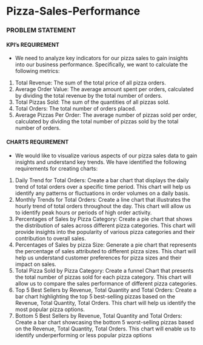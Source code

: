 # Pizza-Sales-Performance

### PROBLEM STATEMENT

#### KPI’s REQUIREMENT
-  We need to analyze key indicators for our pizza sales to gain insights into our 
business performance. Specifically, we want to calculate the following metrics:

1. Total Revenue: The sum of the total price of all pizza orders.
2. Average Order Value: The average amount spent per orders, calculated by dividing 
the total revenue by the total number of orders.
3. Total Pizzas Sold: The sum of the quantities of all pizzas sold.
4. Total Orders: The total number of orders placed.
5. Average Pizzas Per Order: The average number of pizzas sold per order, calculated by 
dividing the total number of pizzas sold by the total number of orders.



#### CHARTS REQUIREMENT
- We would like to visualize various aspects of our pizza sales data to gain insights and 
understand key trends. We have identified the following requirements for creating 
charts:
1. Daily Trend for Total Orders:
Create a bar chart that displays the daily trend of total orders over a specific time period. 
This chart will help us identify any patterns or fluctuations in order volumes on a daily basis.
2. Monthly Trends for Total Orders:
Create a line chart that illustrates the hourly trend of total orders throughout the day. This 
chart will allow us to identify peak hours or periods of high order activity.
3. Percentages of Sales by Pizza Category:
Create a pie chart that shows the distribution of sales across different pizza categories. This 
chart will provide insights into the popularity of various pizza categories and their 
contribution to overall sales.
4. Percentages of Sales by pizza Size:
Generate a pie chart that represents the percentage of sales attributed to different pizza 
sizes. This chart will help us understand customer preferences for pizza sizes and their 
impact on sales.
5. Total Pizza Sold by Pizza Category:
Create a funnel Chart that presents the total number of pizzas sold for each pizza category. 
This chart will allow us to compare the sales performance of different pizza categories.
6. Top 5 Best Sellers by Revenue, Total Quantity and Total Orders:
Create a bar chart highlighting the top 5 best-selling pizzas based on the Revenue, Total 
Quantity, Total Orders. This chart will help us identify the most popular pizza options.
7. Bottom 5 Best Sellers by Revenue, Total Quantity and Total Orders:
Create a bar chart showcasing the bottom 5 worst-selling pizzas based on the Revenue, 
Total Quantity, Total Orders. This chart will enable us to identify underperforming or less 
popular pizza options
